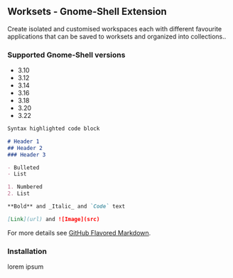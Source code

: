 ## Worksets - Gnome-Shell Extension

Create isolated and customised workspaces each with different favourite applications that can be saved to worksets and organized into collections..

### Supported Gnome-Shell versions

* 3.10
* 3.12
* 3.14
* 3.16
* 3.18
* 3.20
* 3.22


```markdown
Syntax highlighted code block

# Header 1
## Header 2
### Header 3

- Bulleted
- List

1. Numbered
2. List

**Bold** and _Italic_ and `Code` text

[Link](url) and ![Image](src)
```

For more details see [GitHub Flavored Markdown](https://guides.github.com/features/mastering-markdown/).

### Installation

lorem ipsum
